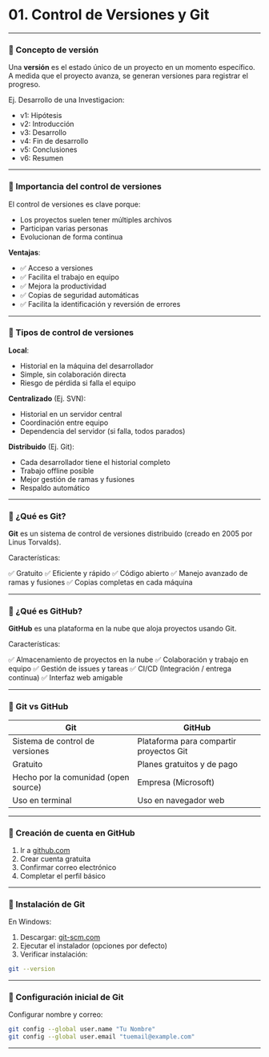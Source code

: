 # 01. Control de Versiones y Git

---

### 📌 Concepto de versión

Una **versión** es el estado único de un proyecto en un momento específico. A medida que el proyecto avanza, se generan versiones para registrar el progreso.

Ej. Desarrollo de una Investigacion:
* v1: Hipótesis
* v2: Introducción
* v3: Desarrollo
* v4: Fin de desarrollo
* v5: Conclusiones
* v6: Resumen

---

### 📌 Importancia del control de versiones

El control de versiones es clave porque:

* Los proyectos suelen tener múltiples archivos
* Participan varias personas
* Evolucionan de forma continua

**Ventajas**:
- ✅ Acceso a versiones 
- ✅ Facilita el trabajo en equipo
- ✅ Mejora la productividad
- ✅ Copias de seguridad automáticas
- ✅ Facilita la identificación y reversión de errores

---

### 📌 Tipos de control de versiones

**Local**:

* Historial en la máquina del desarrollador
* Simple, sin colaboración directa
* Riesgo de pérdida si falla el equipo

**Centralizado** (Ej. SVN):

* Historial en un servidor central
* Coordinación entre equipo
* Dependencia del servidor (si falla, todos parados)

**Distribuido** (Ej. Git):

* Cada desarrollador tiene el historial completo
* Trabajo offline posible
* Mejor gestión de ramas y fusiones
* Respaldo automático

---

### 📌 ¿Qué es Git?

**Git** es un sistema de control de versiones distribuido (creado en 2005 por Linus Torvalds).

Características:

✅ Gratuito
✅ Eficiente y rápido
✅ Código abierto
✅ Manejo avanzado de ramas y fusiones
✅ Copias completas en cada máquina

---

### 📌 ¿Qué es GitHub?

**GitHub** es una plataforma en la nube que aloja proyectos usando Git.

Características:

✅ Almacenamiento de proyectos en la nube
✅ Colaboración y trabajo en equipo
✅ Gestión de issues y tareas
✅ CI/CD (Integración / entrega continua)
✅ Interfaz web amigable

---

### 📌 Git vs GitHub

| Git                                  | GitHub                                  |
| ------------------------------------ | --------------------------------------- |
| Sistema de control de versiones      | Plataforma para compartir proyectos Git |
| Gratuito                             | Planes gratuitos y de pago              |
| Hecho por la comunidad (open source) | Empresa (Microsoft)                     |
| Uso en terminal                      | Uso en navegador web                    |


---

### 📌 Creación de cuenta en GitHub

1. Ir a [github.com](https://github.com)
2. Crear cuenta gratuita
3. Confirmar correo electrónico
4. Completar el perfil básico

---

### 📌 Instalación de Git

En Windows:

1. Descargar: [git-scm.com](https://git-scm.com/)
2. Ejecutar el instalador (opciones por defecto)
3. Verificar instalación:

```bash
git --version
```

---

### 📌 Configuración inicial de Git

Configurar nombre y correo:

```bash
git config --global user.name "Tu Nombre"
git config --global user.email "tuemail@example.com"
```

---
